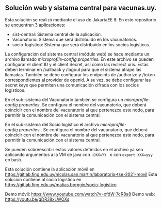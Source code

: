 ## Solución web y sistema central para vacunas.uy.

Esta solución se realizó mediante el uso de JakartaEE 8.
En este repositorio se encuentran 3 aplicaciones:

 - sist-central: Sistema central de la aplicación.
 - Vacunatorio: Sistema que será distribuido en los vacunatorios.
 - socio-logistico: Sistema que será distribuido en los socios logísticos.

La configuración del sistema central (módulo web) se hace mediante un archivo llamado *microprofile-config.properties*.
En este archivo se pueden configurar el client ID y el client Secret, así como las redirect uris. Estas deben terminar en /callback y /logout para que el sistema atrape las llamadas. También se debe configurar los endpoints de /authorize y /token correspondientes al provider de openid. A su vez, se debe configurar las secret keys que permiten una comunicación cifrada con los socios logísticos.

En el sub-sistema del Vacunatorio también se configura un *microprofile-config.properties*. Se configura el nombre del vacunatorio, que deberá coincidir con el nombre del vacunatorio al que pertenezca este nodo, para permitir la comunicación con el sistema central. 

En el sub-sistema del Socio logístico el archivo *microprofile-config.properties* . Se configura el nombre del vacunatorio, que deberá coincidir con el nombre del vacunatorio al que pertenezca este nodo, para permitir la comunicación con el sistema central. 

Se pueden sobreescribir estos valores definidos en el archivo ya sea aplicando argumentos a la VM de java con `-DXX=YY ` o con `export XXX=yyy` en bash.

Esta solución contiene la aplicación móvil en https://gitlab.fing.edu.uy/nicolas.san.martin/laboratorio-tse-2021-movil
Esta solucion contiene al socio logistico en https://gitlab.fing.edu.uy/matias.borggio/socio-logistico


Demo móvil:  https://www.youtube.com/watch?v=xfdW-7cR8a8
Demo web: https://youtu.be/gDR38xLWOXs